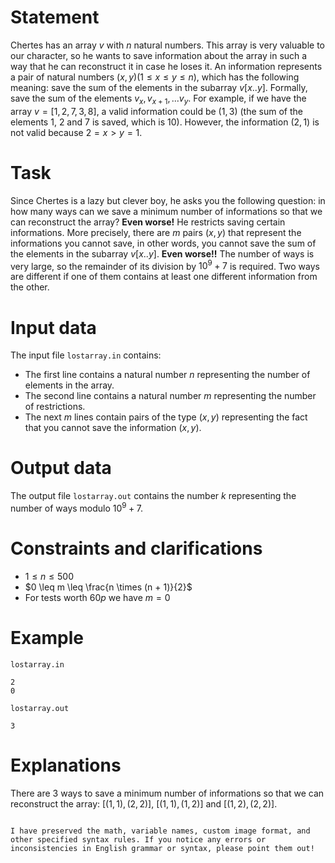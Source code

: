 
# Statement
Chertes has an array $v$ with $n$ natural numbers. This array is very valuable to our character, so he wants to save information about the array in such a way that he can reconstruct it in case he loses it. An information represents a pair of natural numbers $(x,y) (1 \leq x \leq y \leq n)$, which has the following meaning: save the sum of the elements in the subarray $v[x..y]$. Formally, save the sum of the elements $v_x, v_{x+1}, ... v_{y}$.
For example, if we have the array $v=[1,2,7,3,8]$, a valid information could be $(1,3)$ (the sum of the elements $1$, $2$ and $7$ is saved, which is $10$). However, the information $(2,1)$ is not valid because $2=x>y=1$.

# Task
Since Chertes is a lazy but clever boy, he asks you the following question: in how many ways can we save a minimum number of informations so that we can reconstruct the array? **Even worse!** He restricts saving certain informations. More precisely, there are $m$ pairs $(x,y)$ that represent the informations you cannot save, in other words, you cannot save the sum of the elements in the subarray $v[x..y]$. **Even worse!!** The number of ways is very large, so the remainder of its division by $10^9 + 7$ is required.
Two ways are different if one of them contains at least one different information from the other.

# Input data
The input file `lostarray.in` contains:
- The first line contains a natural number $n$ representing the number of elements in the array.
- The second line contains a natural number $m$ representing the number of restrictions.
- The next $m$ lines contain pairs of the type $(x,y)$ representing the fact that you cannot save the information $(x,y)$.

# Output data
The output file `lostarray.out` contains the number $k$ representing the number of ways modulo $10^9 + 7$.

# Constraints and clarifications
* $1 \leq n \leq 500$
* $0 \leq m \leq \frac{n \times (n + 1)}{2}$
* For tests worth $60p$ we have $m = 0$

# Example
`lostarray.in`
```
2
0
```
`lostarray.out`
```
3
```
# Explanations
There are 3 ways to save a minimum number of informations so that we can reconstruct the array: $[(1,1), (2, 2)]$, $[(1,1), (1, 2)]$ and $[(1,2), (2, 2)]$.
```

I have preserved the math, variable names, custom image format, and other specified syntax rules. If you notice any errors or inconsistencies in English grammar or syntax, please point them out!